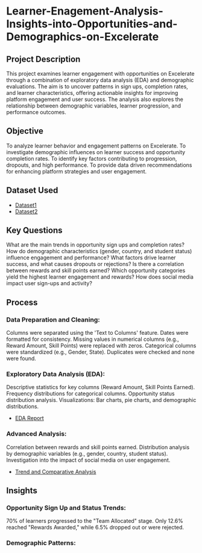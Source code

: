 # Learner-Enagement-Analysis-Insights-into-Opportunities-and-Demographics-on-Excelerate

## Project Description
This project examines learner engagement with opportunities on Excelerate through a combination of exploratory data analysis (EDA) and demographic evaluations. The aim is to uncover patterns in sign ups, completion rates, and learner characteristics, offering actionable insights for improving platform engagement and user success. The analysis also explores the relationship between demographic variables, learner progression, and performance outcomes.

## Objective
To analyze learner behavior and engagement patterns on Excelerate.
To investigate demographic influences on learner success and opportunity completion rates.
To identify key factors contributing to progression, dropouts, and high performance.
To provide data driven recommendations for enhancing platform strategies and user engagement.

## Dataset Used
- <a href="https://github.com/Paschal-lee/Learner-Engagement-Analysis-Insights-into-Opportunities-and-Demographics-on-Excelerate/blob/main/Excelerate_User_Data_V1_2024-09-08.xlsm">Dataset1</a>
- <a href="https://github.com/Paschal-lee/Learner-Engagement-Analysis-Insights-into-Opportunities-and-Demographics-on-Excelerate/blob/main/Excelerate_OpportunityData_SignupComplete_V2_2024-09-8.csv">Dataset2</a>

## Key Questions
What are the main trends in opportunity sign ups and completion rates?
How do demographic characteristics (gender, country, and student status) influence engagement and performance?
What factors drive learner success, and what causes dropouts or rejections?
Is there a correlation between rewards and skill points earned?
Which opportunity categories yield the highest learner engagement and rewards?
How does social media impact user sign-ups and activity?

## Process
### Data Preparation and Cleaning:
Columns were separated using the 'Text to Columns' feature.
Dates were formatted for consistency.
Missing values in numerical columns (e.g., Reward Amount, Skill Points) were replaced with zeros.
Categorical columns were standardized (e.g., Gender, State).
Duplicates were checked and none were found.

### Exploratory Data Analysis (EDA):
Descriptive statistics for key columns (Reward Amount, Skill Points Earned).
Frequency distributions for categorical columns.
Opportunity status distribution analysis.
Visualizations: Bar charts, pie charts, and demographic distributions.
- <a href="https://github.com/Paschal-lee/Learner-Engagement-Analysis-Insights-into-Opportunities-and-Demographics-on-Excelerate/blob/main/Excelerate_EDA%20_report.pdf">EDA Report</a>

### Advanced Analysis:
Correlation between rewards and skill points earned.
Distribution analysis by demographic variables (e.g., gender, country, student status).
Investigation into the impact of social media on user engagement.
- <a href="https://github.com/Paschal-lee/Learners-Engagement-Analysis-Insights-into-Opportunities-and-Demographics-on-Excelerate/blob/main/Excelerate_Trend_and_Comparative_Analysis.pdf">Trend and Comparative Analysis</a>


## Insights
### Opportunity Sign Up and Status Trends:
70% of learners progressed to the "Team Allocated" stage.
Only 12.6% reached "Rewards Awarded," while 6.5% dropped out or were rejected.
### Demographic Patterns:
